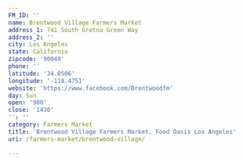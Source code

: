 ```yaml
---
FM_ID: ''
name: Brentwood Village Farmers Market
address_1: 741 South Gretna Green Way
address_2: ''
city: Los Angeles
state: California
zipcode: '90049'
phone: ''
latitude: '34.0506'
longitude: '-118.4751'
website: 'https://www.facebook.com/Brentwoodfm'
day: Sun
open: '900'
close: '1430'
'': ''
category: Farmers Market
title: 'Brentwood Village Farmers Market, Food Oasis Los Angeles'
uri: /farmers-market/brentwood-village/

---
```


